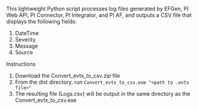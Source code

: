 This lightweight Python script processes log files generated by EFGen, PI Web API, PI Connector, PI Integrator, and PI AF, and outputs a CSV file that displays the following fields:
1. DateTime
2. Severity
3. Message
4. Source

Instructions
1. Download the Convert_evtx_to_csv.zip file
2. From the dist directory, run `Convert_evtx_to_csv.exe "<path to .evtx file>"`
5. The resulting file (Logs.csv) will be output in the same directory as the Convert_evtx_to_csv.exe